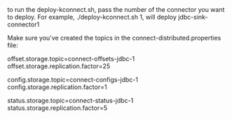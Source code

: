 ##
to run the deploy-kconnect.sh, pass the number of the connector you want to deploy.
For example, ./deploy-kconnect.sh 1, will deploy jdbc-sink-connector1

Make sure you've created the topics in the connect-distributed.properties file:

offset.storage.topic=connect-offsets-jdbc-1
offset.storage.replication.factor=25

config.storage.topic=connect-configs-jdbc-1
config.storage.replication.factor=1

status.storage.topic=connect-status-jdbc-1
status.storage.replication.factor=5